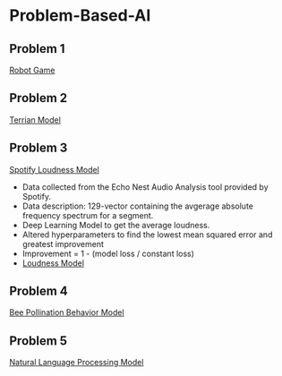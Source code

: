# Problem-Based-AI

## Problem 1 
  [Robot Game](https://github.com/sydneymagee/Problem-Based-AI/tree/master/Problem1)  
## Problem 2
  [Terrian Model](https://github.com/sydneymagee/Problem-Based-AI/tree/master/Problem2)
## Problem 3
  [Spotify Loudness Model](https://github.com/sydneymagee/Problem-Based-AI/tree/master/Problem3)
  * Data collected from the Echo Nest Audio Analysis tool provided by Spotify.
  * Data description: 129-vector containing the avgerage absolute frequency spectrum for a segment.
  * Deep Learning Model to get the average loudness.
  * Altered hyperparameters to find the lowest mean squared error and greatest improvement
  * Improvement = 1 - (model loss / constant loss)
  * [Loudness Model](https://github.com/sydneymagee/Problem-Based-AI/blob/master/Problem3/model0.py)
## Problem 4
  [Bee Pollination Behavior Model](https://github.com/sydneymagee/Problem-Based-AI/tree/master/Problem4)
## Problem 5
  [Natural Language Processing Model](https://github.com/sydneymagee/Problem-Based-AI/tree/master/Problem5)
